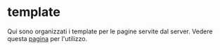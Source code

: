 # template
Qui sono organizzati i template per le pagine servite dal server.
Vedere questa [pagina](https://golang.org/pkg/text/template/) per l'utilizzo.
